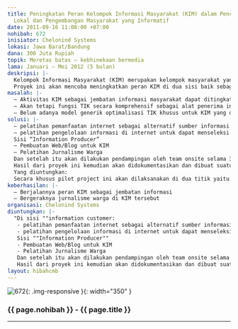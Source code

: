 ```yaml
---
title: Peningkatan Peran Kelompok Informasi Masyarakat (KIM) dalam Penciptaan Konten
  Lokal dan Pengembangan Masyarakat yang Informatif
date: 2011-09-16 11:08:00 +07:00
nohibah: 672
inisiator: Chelonind Systems
lokasi: Jawa Barat/Bandung
dana: 300 Juta Rupiah
topik: Meretas batas – kebhinekaan bermedia
lama: Januari – Mei 2012 (5 bulan)
deskripsi: |-
  Kelompok Informasi Masyarakat (KIM) merupakan kelompok masyarakat yang tersebar di seluruh Indonesia yg merupakan pengganti dari kelompok yang dulu dikenal dengan nama Kelompencapir. Saat ini berdasarkan data dari Kemkominfo, tercatat ada 5000 lebih KIM yang tersebar di seluruh Indonesia.
  Proyek ini akan mencoba meningkatkan peran KIM di dua sisi baik sebagai “information customer” maupun “information producer” dengan melakukan pilot project pelatihan dan pendampingan, sehingga hasilnya bisa direplikasi ke seluruh KIM.
masalah: |-
  – Aktivitas KIM sebagai jembatan informasi masyarakat dapat ditingkatkan perannya dengan optimalisasi Teknologi informasi dan Komunikasi (TIK)
  – Akan tetapi fungsi TIK secara komprehensif sebagai alat penerima informasi sekaligus alat untuk diseminasi informasi masih belum teroptimalisasi pemanfaatannya oleh KIM
  – Belum adanya model generik optimalisasi TIK khusus untuk KIM yang dapat digunakan di Indonesia
solusi: |-
  – pelatihan pemanfaatan internet sebagai alternatif sumber informasi
  – pelatihan pengelolaan informasi di internet untuk dapat menseleksi informasi yang masuk
  Sisi “Information Producer”
  – Pembuatan Web/Blog untuk KIM
  – Pelatihan Jurnalisme Warga
  Dan setelah itu akan dilakukan pendampingan oleh team onsite selama 3 bulan smp mereka dapat menjalankan programnya sendiri.
  Hasil dari proyek ini kemudian akan didokumentasikan dan dibuat suatu model yang bisa direplikasi ke ribuan KIM lainnya di Indonesia
  Yang diuntungkan:
  Secara khusus pilot project ini akan dilaksanakan di dua titik yaitu: Subang (Jawa Barat), Karang Asem (Bali). Kemudian hasil piloting ini akan disebarkan (bekerjasama dengan Kemkominfo) agar dapat diterapkan di KIM seluruh Indonesia
keberhasilan: |-
  – Berjalannya peran KIM sebagai jembatan informasi
  – Bergeraknya jurnalisme warga di KIM tersebut
organisasi: Chelonind Systems
diuntungkan: |-
  "Di sisi ""information customer:
   - pelatihan pemanfaatan internet sebagai alternatif sumber informasi
   - pelatihan pengelolaan informasi di internet untuk dapat menseleksi informasi yang masuk
   Sisi ""Information Producer""
   - Pembuatan Web/Blog untuk KIM
   - Pelatihan Jurnalisme Warga
   Dan setelah itu akan dilakukan pendampingan oleh team onsite selama 3 bulan smp mereka dapat menjalankan programnya sendiri.
   Hasil dari proyek ini kemudian akan didokumentasikan dan dibuat suatu model yang bisa direplikasi ke ribuan KIM lainnya di Indonesia"
layout: hibahcmb
---
```


![672](/static/img/hibahcmb/672.png){: .img-responsive }{: width="350" }

### {{ page.nohibah }} - {{ page.title }}

---
